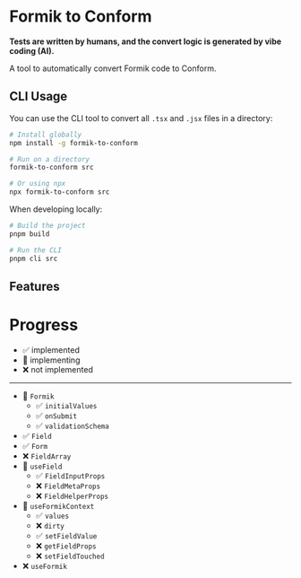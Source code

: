 # Formik to Conform

**Tests are written by humans, and the convert logic is generated by vibe coding (AI).**

A tool to automatically convert Formik code to Conform.

## CLI Usage

You can use the CLI tool to convert all `.tsx` and `.jsx` files in a directory:

```bash
# Install globally
npm install -g formik-to-conform

# Run on a directory
formik-to-conform src

# Or using npx
npx formik-to-conform src
```

When developing locally:

```bash
# Build the project
pnpm build

# Run the CLI
pnpm cli src
```

## Features

# Progress

- ✅ implemented
- 🏃 implementing
- ❌ not implemented

---

- 🏃 `Formik`
  - ✅ `initialValues`
  - ✅ `onSubmit`
  - ✅ `validationSchema`
- ✅ `Field`
- ✅ `Form`
- ❌ `FieldArray`
- 🏃 `useField`
  - ✅ `FieldInputProps`
  - ❌ `FieldMetaProps`
  - ❌ `FieldHelperProps`
- 🏃 `useFormikContext`
  - ✅ `values`
  - ❌ `dirty`
  - ✅ `setFieldValue`
  - ❌ `getFieldProps`
  - ❌ `setFieldTouched`
- ❌ `useFormik`
